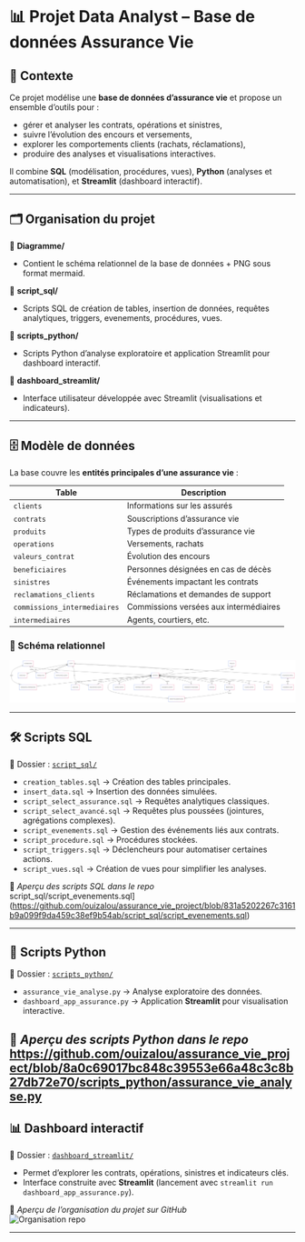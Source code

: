 # 📊 Projet Data Analyst – Base de données Assurance Vie  

## 📝 Contexte  
Ce projet modélise une **base de données d’assurance vie** et propose un ensemble d’outils pour :  
- gérer et analyser les contrats, opérations et sinistres,  
- suivre l’évolution des encours et versements,  
- explorer les comportements clients (rachats, réclamations),  
- produire des analyses et visualisations interactives.  

Il combine **SQL** (modélisation, procédures, vues), **Python** (analyses et automatisation), et **Streamlit** (dashboard interactif).  

---

## 🗂️ Organisation du projet  

📁 **Diagramme/**  
- Contient le schéma relationnel de la base de données  + PNG sous format mermaid.  

📁 **script_sql/**  
- Scripts SQL de création de tables, insertion de données, requêtes analytiques, triggers, evenements, procédures, vues.  

📁 **scripts_python/**  
- Scripts Python d’analyse exploratoire et application Streamlit pour dashboard interactif.  

📁 **dashboard_streamlit/**  
- Interface utilisateur développée avec Streamlit (visualisations et indicateurs).  

---

## 🗄️ Modèle de données  

La base couvre les **entités principales d’une assurance vie** :  

| Table                        | Description |
|----------------------------- |-------------|
| `clients`                    | Informations sur les assurés |
| `contrats`                   | Souscriptions d’assurance vie |
| `produits`                   | Types de produits d’assurance vie |
| `operations`                 | Versements, rachats |
| `valeurs_contrat`            | Évolution des encours |
| `beneficiaires`              | Personnes désignées en cas de décès |
| `sinistres`                  | Événements impactant les contrats |
| `reclamations_clients`       | Réclamations et demandes de support |
| `commissions_intermediaires` | Commissions versées aux intermédiaires |
| `intermediaires`             | Agents, courtiers, etc. |  

### 📌 Schéma relationnel  
![Schéma Assurance Vie](assurance_vie_mermaid.png)  

---

## 🛠️ Scripts SQL  

📍 Dossier : [`script_sql/`](./script_sql)  

- `creation_tables.sql` → Création des tables principales.  
- `insert_data.sql` → Insertion des données simulées.  
- `script_select_assurance.sql` → Requêtes analytiques classiques.  
- `script_select_avancé.sql` → Requêtes plus poussées (jointures, agrégations complexes).  
- `script_evenements.sql` → Gestion des événements liés aux contrats.  
- `script_procedure.sql` → Procédures stockées.  
- `script_triggers.sql` → Déclencheurs pour automatiser certaines actions.  
- `script_vues.sql` → Création de vues pour simplifier les analyses.  

📸 *Aperçu des scripts SQL dans le repo*  
script_sql/script_evenements.sql](https://github.com/ouizalou/assurance_vie_project/blob/831a5202267c3161b9a099f9da459c38ef9b54ab/script_sql/script_evenements.sql)

---

## 🐍 Scripts Python  

📍 Dossier : [`scripts_python/`](./scripts_python)  

- `assurance_vie_analyse.py` → Analyse exploratoire des données.  
- `dashboard_app_assurance.py` → Application **Streamlit** pour visualisation interactive.  

📸 *Aperçu des scripts Python dans le repo*  
https://github.com/ouizalou/assurance_vie_project/blob/8a0c69017bc848c39553e66a48c3c8b27db72e70/scripts_python/assurance_vie_analyse.py
---

## 📊 Dashboard interactif  

📍 Dossier : [`dashboard_streamlit/`](./dashboard_streamlit)  

- Permet d’explorer les contrats, opérations, sinistres et indicateurs clés.  
- Interface construite avec **Streamlit** (lancement avec `streamlit run dashboard_app_assurance.py`).  

📸 *Aperçu de l’organisation du projet sur GitHub*  
![Organisation repo](a9ef52eb-4d6b-4462-973b-5fe79b411602.png)  

---





